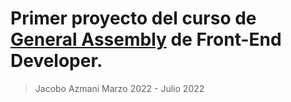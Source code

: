# Primer proyecto del curso de [General Assembly](https://generalassemb.ly/) de Front-End Developer.

> Jacobo Azmani
> Marzo 2022 - Julio 2022
